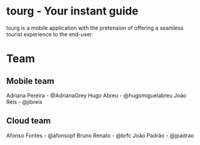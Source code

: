 # tourg - Your instant guide

tourg is a mobile application with the pretension of offering a seamless tourist experience to the end-user.

# Team

## Mobile team
Adriana Pereira - @AdrianaGrey
Hugo Abreu - @hugomiguelabreu
João Reis - @jibreis

## Cloud team
Afonso Fontes - @afonsopf
Bruno Renato - @brfc
João Padrão - @jpadrao

